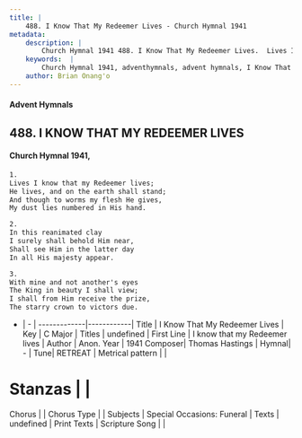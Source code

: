 ```yaml
---
title: |
    488. I Know That My Redeemer Lives - Church Hymnal 1941
metadata:
    description: |
        Church Hymnal 1941 488. I Know That My Redeemer Lives.  Lives I know that my Redeemer lives;  He lives, and on the earth shall stand;  And though to worms my flesh He gives,  My dust lies numbered in His hand. 
    keywords:  |
        Church Hymnal 1941, adventhymnals, advent hymnals, I Know That My Redeemer Lives, I know that my Redeemer lives. 
    author: Brian Onang'o
---
```


#### Advent Hymnals
## 488. I KNOW THAT MY REDEEMER LIVES
####  Church Hymnal 1941,

```txt
1.
Lives I know that my Redeemer lives; 
He lives, and on the earth shall stand; 
And though to worms my flesh He gives, 
My dust lies numbered in His hand. 

2.
In this reanimated clay 
I surely shall behold Him near, 
Shall see Him in the latter day 
In all His majesty appear. 

3.
With mine and not another's eyes 
The King in beauty I shall view; 
I shall from Him receive the prize, 
The starry crown to victors due. 

```

- |   -  |
-------------|------------|
Title | I Know That My Redeemer Lives |
Key | C Major |
Titles | undefined |
First Line | I know that my Redeemer lives |
Author | Anon.
Year | 1941
Composer| Thomas Hastings |
Hymnal|  - |
Tune| RETREAT |
Metrical pattern | |
# Stanzas |  |
Chorus |  |
Chorus Type |  |
Subjects | Special Occasions: Funeral |
Texts | undefined |
Print Texts | 
Scripture Song |  |
    
